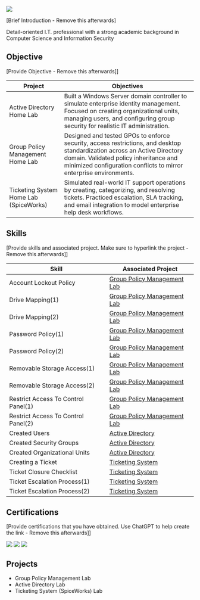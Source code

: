  
<a href="https://linkedin.com/in/pierretheophan/"><img src="https://img.shields.io/badge/-LinkedIn-0072b1?&style=for-the-badge&logo=linkedin&logoColor=white" /></a>

[Brief Introduction - Remove this afterwards]

Detail-oriented I.T. professional with a strong academic background in Computer Science and Information Security 

## Objective
[Provide Objective - Remove this afterwards]]

|  Project                                         | Objectives         |
|-----------------------------------------------|----------------------------|
|Active Directory Home Lab| Built a Windows Server domain controller to simulate enterprise identity management. Focused on creating organizational units, managing users, and configuring group security for realistic IT administration.|
|Group Policy Management Home Lab| Designed and tested GPOs to enforce security, access restrictions, and desktop standardization across an Active Directory domain. Validated policy inheritance and minimized configuration conflicts to mirror enterprise environments.|
|Ticketing System Home Lab (SpiceWorks)| Simulated real-world IT support operations by creating, categorizing, and resolving tickets. Practiced escalation, SLA tracking, and email integration to model enterprise help desk workflows.|

## Skills
[Provide skills and associated project. Make sure to hyperlink the project - Remove this afterwards]]

|  Skill                                         | Associated Project         |
|-----------------------------------------------|----------------------------|
| Account Lockout Policy |<a href="https://github.com/user-attachments/files/22069554/Screenshot.2025-08-30.at.9.03.47.PM.7.59.28.PM.tiff">Group Policy Management Lab</a> |
| Drive Mapping(1)| <a href="https://github.com/user-attachments/assets/bd61c18d-2492-49c0-82e6-bbb860cd75a9">Group Policy Management Lab</a>|
| Drive Mapping(2)| <a href="https://github.com/user-attachments/assets/2ddec1a7-8e66-44de-a159-c3809ea7c8b1">Group Policy Management Lab</a>|
| Password Policy(1) | <a href="https://github.com/user-attachments/assets/2a62c8e7-3e58-42fb-b575-5d381a7cb08e">Group Policy Management Lab</a>|
| Password Policy(2) | <a href="https://github.com/user-attachments/assets/e5433a4c-3d9d-4e9b-bfb2-858bf59105aa">Group Policy Management Lab</a>|
| Removable Storage Access(1) | <a href="https://github.com/user-attachments/assets/8f9141d4-2a02-41b3-bb66-02dd31bd8d4a">Group Policy Management Lab</a>|
| Removable Storage Access(2) | <a href="https://github.com/user-attachments/assets/6ae225c8-86be-44e5-b519-22495e7c8b6b">Group Policy Management Lab</a>|
| Restrict Access To Control Panel(1) | <a href="https://github.com/user-attachments/assets/bc397493-4ca4-4c1a-b3ab-b1b935867f52">Group Policy Management Lab</a>|
| Restrict Access To Control Panel(2) | <a href="https://github.com/user-attachments/assets/bf3fca65-cec3-4eff-9ab0-ab09ceaf72e3">Group Policy Management Lab|
| Created Users | <a href="https://github.com/FillyLoyal/pictures/blob/main/Creating%20a%20user.png">Active Directory|
| Created Security Groups | <a href="https://github.com/FillyLoyal/pictures/blob/main/Created%20a%20security%20groups.png">Active Directory|
| Created Organizational Units | <a href="https://github.com/FillyLoyal/pictures/blob/main/Created%20a%20security%20groups.png">Active Directory|
| Creating a Ticket | <a href="https://github.com/user-attachments/assets/0fc1fc08-02d1-4e85-84ff-f80f3baeac62">Ticketing System</a>|
| Ticket Closure Checklist | <a href="https://github.com/user-attachments/assets/7bb80191-2b3b-4494-be4f-52087855758f">Ticketing System</a>|
| Ticket Escalation Process(1) | <a href="https://github.com/user-attachments/assets/026bae81-f4ae-40d5-a178-fa97d751565e">Ticketing System</a>|
| Ticket Escalation Process(2) | <a href="https://github.com/user-attachments/assets/cd39a35b-c35f-4467-a2da-6196839cadfb">Ticketing System</a>|




## Certifications
[Provide certifications that you have obtained. Use ChatGPT to help create the link - Remove this afterwards]]
<div>
<img src="https://img.shields.io/badge/-Security%2B-FF0000?&style=for-the-badge&logo=CompTIA&logoColor=white" />
<img src="https://img.shields.io/badge/-Network%2B-007ACC?&style=for-the-badge&logo=CompTIA&logoColor=white" />
<img src="https://img.shields.io/badge/-A%2B-4D4D4D?&style=for-the-badge&logo=CompTIA&logoColor=white" />
</div>

## Projects
- Group Policy Management Lab
- Active Directory Lab
- Ticketing System (SpiceWorks) Lab
